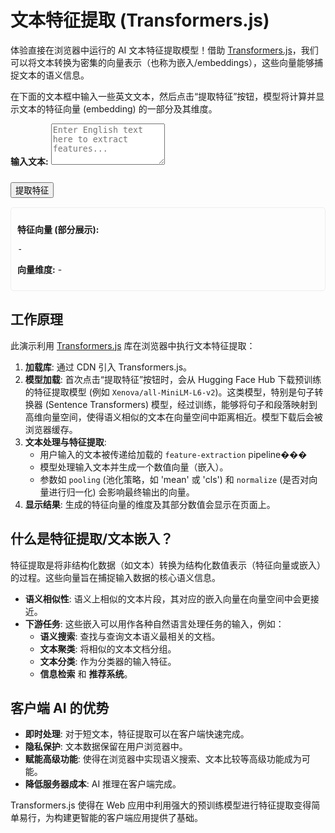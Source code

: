 # 文本特征提取 (Transformers.js)

体验直接在浏览器中运行的 AI 文本特征提取模型！借助 [Transformers.js](https://huggingface.co/docs/transformers.js/index)，我们可以将文本转换为密集的向量表示（也称为嵌入/embeddings），这些向量能够捕捉文本的语义信息。

在下面的文本框中输入一些英文文本，然后点击“提取特征”按钮，模型将计算并显示文本的特征向量 (embedding) 的一部分及其维度。

<div class="ai-interactive-area">
  <label for="fe-input-text"><strong>输入文本:</strong></label>
  <textarea id="fe-input-text" rows="4" placeholder="Enter English text here to extract features..."></textarea>
  
  <button id="fe-extract-button" style="margin-top:10px;">提取特征</button>
  <div id="fe-output-container" style="margin-top: 15px; padding: 10px; border: 1px solid #eee; border-radius: 5px;">
    <p><strong>特征向量 (部分展示):</strong></p>
    <pre id="fe-vector-output" style="white-space: pre-wrap; word-wrap: break-word; max-height: 200px; overflow-y: auto;">-</pre>
    <p><strong>向量维度:</strong> <span id="fe-dimension-output">-</span></p>
  </div>
</div>

<script type="module">
  // 使用 ES 模块导入 Transformers.js
  import { pipeline, env } from 'https://cdn.jsdelivr.net/npm/@xenova/transformers@2.17.1';

  // 配置 Transformers.js
  env.allowLocalModels = false; 
  env.useBrowserCache = true;   

  const inputText = document.getElementById('fe-input-text');
  const extractButton = document.getElementById('fe-extract-button');
  const vectorOutput = document.getElementById('fe-vector-output');
  const dimensionOutput = document.getElementById('fe-dimension-output');

  let extractor = null;

  extractButton.addEventListener('click', async () => {
    const textToExtract = inputText.value.trim();

    if (!textToExtract) {
      vectorOutput.textContent = "请输入要提取特征的文本。";
      dimensionOutput.textContent = "-";
      return;
    }

    extractButton.disabled = true;
    extractButton.textContent = "正在加载模型并提取...";
    vectorOutput.textContent = "处理中...";
    dimensionOutput.textContent = "-";

    try {
      if (!extractor) {
        vectorOutput.textContent = "首次加载特征提取模型 (可能需要一些时间)...";
        // 使用 Xenova/all-MiniLM-L6-v2 模型进行特征提取 (这是一个句子转换器模型)
        extractor = await pipeline('feature-extraction', 'Xenova/all-MiniLM-L6-v2', {
          progress_callback: (progress) => {
            vectorOutput.textContent = `模型加载中: ${progress.file} (${Math.round(progress.progress)}%)`;
          }
        });
        vectorOutput.textContent = "模型加载完毕!";
      }
      
      // pooling: 'mean' (default), 'cls'
      // normalize: true or false (default)
      const output = await extractor(textToExtract, { pooling: 'mean', normalize: true });
      
      // output.data 是一个 Float32Array
      if (output && output.data) {
        // 显示向量的前N个值和维度
        const vectorData = Array.from(output.data);
        const previewLength = 20;
        vectorOutput.textContent = `[${vectorData.slice(0, previewLength).map(x => x.toFixed(4)).join(', ')}${vectorData.length > previewLength ? ', ...' : ''}]`;
        dimensionOutput.textContent = output.dims ? output.dims.join(' x ') : vectorData.length;
      } else {
        vectorOutput.textContent = "特征提取失败或无结果。";
        dimensionOutput.textContent = "-";
      }

    } catch (error) {
      console.error('特征提取出错:', error);
      vectorOutput.textContent = '错误: ' + error.message;
      dimensionOutput.textContent = "-";
    } finally {
      extractButton.disabled = false;
      extractButton.textContent = "提取特征";
    }
  });
</script>

## 工作原理

此演示利用 [Transformers.js](https://huggingface.co/docs/transformers.js/index) 库在浏览器中执行文本特征提取：

1.  **加载库**: 通过 CDN 引入 Transformers.js。
2.  **模型加载**: 首次点击“提取特征”按钮时，会从 Hugging Face Hub 下载预训练的特征提取模型 (例如 `Xenova/all-MiniLM-L6-v2`)。这类模型，特别是句子转换器 (Sentence Transformers) 模型，经过训练，能够将句子和段落映射到高维向量空间，使得语义相似的文本在向量空间中距离相近。模型下载后会被浏览器缓存。
3.  **文本处理与特征提取**:
    *   用户输入的文本被传递给加载的 `feature-extraction` pipeline���
    *   模型处理输入文本并生成一个数值向量（嵌入）。
    *   参数如 `pooling` (池化策略，如 'mean' 或 'cls') 和 `normalize` (是否对向量进行归一化) 会影响最终输出的向量。
4.  **显示结果**: 生成的特征向量的维度及其部分数值会显示在页面上。

## 什么是特征提取/文本嵌入？

特征提取是将非结构化数据（如文本）转换为结构化数值表示（特征向量或嵌入）的过程。这些向量旨在捕捉输入数据的核心语义信息。

*   **语义相似性**: 语义上相似的文本片段，其对应的嵌入向量在向量空间中会更接近。
*   **下游任务**: 这些嵌入可以用作各种自然语言处理任务的输入，例如：
    *   **语义搜索**: 查找与查询文本语义最相关的文档。
    *   **文本聚类**: 将相似的文本文档分组。
    *   **文本分类**: 作为分类器的输入特征。
    *   **信息检索** 和 **推荐系统**。

## 客户端 AI 的优势

*   **即时处理**: 对于短文本，特征提取可以在客户端快速完成。
*   **隐私保护**: 文本数据保留在用户浏览器中。
*   **赋能高级功能**: 使得在浏览器中实现语义搜索、文本比较等高级功能成为可能。
*   **降低服务器成本**: AI 推理在客户端完成。

Transformers.js 使得在 Web 应用中利用强大的预训练模型进行特征提取变得简单易行，为构建更智能的客户端应用提供了基础。

